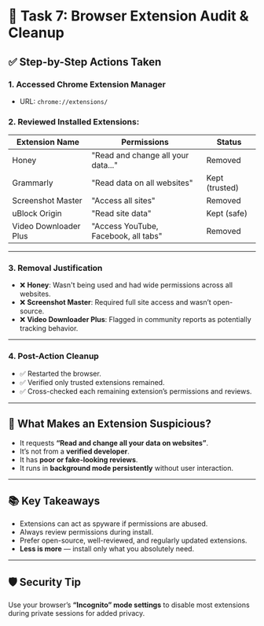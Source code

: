 # 📄 Task 7: Browser Extension Audit & Cleanup

## ✅ Step-by-Step Actions Taken

### 1. Accessed Chrome Extension Manager
- URL: `chrome://extensions/`

### 2. Reviewed Installed Extensions:
| Extension Name           | Permissions                                    | Status       |
|--------------------------|------------------------------------------------|--------------|
| Honey                    | "Read and change all your data..."             | Removed      |
| Grammarly                | "Read data on all websites"                    | Kept (trusted) |
| Screenshot Master        | "Access all sites"                             | Removed      |
| uBlock Origin            | "Read site data"                               | Kept (safe)  |
| Video Downloader Plus    | "Access YouTube, Facebook, all tabs"           | Removed      |

---

### 3. Removal Justification
- ❌ **Honey**: Wasn't being used and had wide permissions across all websites.
- ❌ **Screenshot Master**: Required full site access and wasn’t open-source.
- ❌ **Video Downloader Plus**: Flagged in community reports as potentially tracking behavior.

---

### 4. Post-Action Cleanup
- ✅ Restarted the browser.
- ✅ Verified only trusted extensions remained.
- ✅ Cross-checked each remaining extension’s permissions and reviews.

---

## 🔐 What Makes an Extension Suspicious?
- It requests **“Read and change all your data on websites”**.
- It’s not from a **verified developer**.
- It has **poor or fake-looking reviews**.
- It runs in **background mode persistently** without user interaction.

---

## 📚 Key Takeaways
- Extensions can act as spyware if permissions are abused.
- Always review permissions during install.
- Prefer open-source, well-reviewed, and regularly updated extensions.
- **Less is more** — install only what you absolutely need.

---

## 🛡️ Security Tip
Use your browser’s **“Incognito” mode settings** to disable most extensions during private sessions for added privacy.


